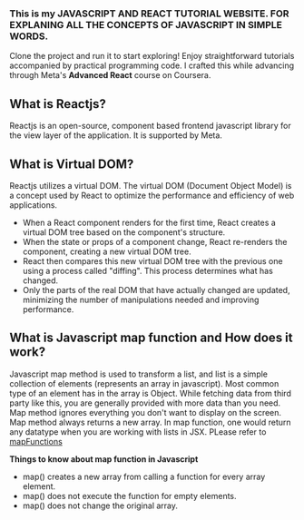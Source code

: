 ### This is my JAVASCRIPT AND REACT TUTORIAL WEBSITE. FOR EXPLANING ALL THE CONCEPTS OF JAVASCRIPT IN SIMPLE WORDS.

Clone the project and run it to start exploring! Enjoy straightforward tutorials accompanied by practical programming code. I crafted this while advancing through Meta's <b>Advanced React</b> course on Coursera.

## What is Reactjs?
Reactjs is an open-source, component based frontend javascript library for the view layer of the application. It is supported by Meta.

## What is Virtual DOM?
Reactjs utilizes a virtual DOM. The virtual DOM (Document Object Model) is a concept used by React to optimize the performance and efficiency of web applications.
- When a React component renders for the first time, React creates a virtual DOM tree based on the component's structure.
- When the state or props of a component change, React re-renders the component, creating a new virtual DOM tree.
- React then compares this new virtual DOM tree with the previous one using a process called "diffing". This process determines what has changed.
- Only the parts of the real DOM that have actually changed are updated, minimizing the number of manipulations needed and improving performance.

## What is Javascript map function and How does it work?
Javascript map method is used to transform a list, and list is a simple collection of elements (represents an array in javascript). Most common type of an element has in the array is Object. While fetching data from third party like this, you are generally provided with more data than you need. Map method ignores everything you don't want to display on the screen. Map method always returns a new array. In map function, one would return any datatype when you are working with lists in JSX. PLease refer to <a href="./mapFunction">mapFunctions</a><br/>

<b>Things to know about map function in Javascript</b>
- map() creates a new array from calling a function for every array element.
- map() does not execute the function for empty elements.
- map() does not change the original array.




